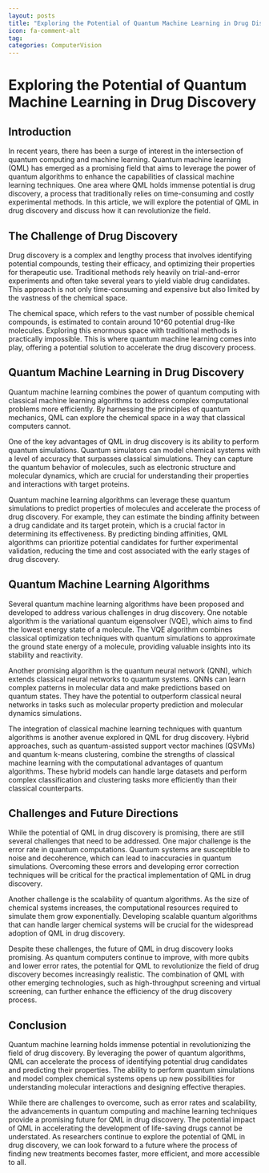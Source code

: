 ```yaml
---
layout: posts
title: "Exploring the Potential of Quantum Machine Learning in Drug Discovery"
icon: fa-comment-alt
tag:      
categories: ComputerVision
---
```



# Exploring the Potential of Quantum Machine Learning in Drug Discovery

## Introduction

In recent years, there has been a surge of interest in the intersection of quantum computing and machine learning. Quantum machine learning (QML) has emerged as a promising field that aims to leverage the power of quantum algorithms to enhance the capabilities of classical machine learning techniques. One area where QML holds immense potential is drug discovery, a process that traditionally relies on time-consuming and costly experimental methods. In this article, we will explore the potential of QML in drug discovery and discuss how it can revolutionize the field.

## The Challenge of Drug Discovery

Drug discovery is a complex and lengthy process that involves identifying potential compounds, testing their efficacy, and optimizing their properties for therapeutic use. Traditional methods rely heavily on trial-and-error experiments and often take several years to yield viable drug candidates. This approach is not only time-consuming and expensive but also limited by the vastness of the chemical space.

The chemical space, which refers to the vast number of possible chemical compounds, is estimated to contain around 10^60 potential drug-like molecules. Exploring this enormous space with traditional methods is practically impossible. This is where quantum machine learning comes into play, offering a potential solution to accelerate the drug discovery process.

## Quantum Machine Learning in Drug Discovery

Quantum machine learning combines the power of quantum computing with classical machine learning algorithms to address complex computational problems more efficiently. By harnessing the principles of quantum mechanics, QML can explore the chemical space in a way that classical computers cannot.

One of the key advantages of QML in drug discovery is its ability to perform quantum simulations. Quantum simulators can model chemical systems with a level of accuracy that surpasses classical simulations. They can capture the quantum behavior of molecules, such as electronic structure and molecular dynamics, which are crucial for understanding their properties and interactions with target proteins.

Quantum machine learning algorithms can leverage these quantum simulations to predict properties of molecules and accelerate the process of drug discovery. For example, they can estimate the binding affinity between a drug candidate and its target protein, which is a crucial factor in determining its effectiveness. By predicting binding affinities, QML algorithms can prioritize potential candidates for further experimental validation, reducing the time and cost associated with the early stages of drug discovery.

## Quantum Machine Learning Algorithms

Several quantum machine learning algorithms have been proposed and developed to address various challenges in drug discovery. One notable algorithm is the variational quantum eigensolver (VQE), which aims to find the lowest energy state of a molecule. The VQE algorithm combines classical optimization techniques with quantum simulations to approximate the ground state energy of a molecule, providing valuable insights into its stability and reactivity.

Another promising algorithm is the quantum neural network (QNN), which extends classical neural networks to quantum systems. QNNs can learn complex patterns in molecular data and make predictions based on quantum states. They have the potential to outperform classical neural networks in tasks such as molecular property prediction and molecular dynamics simulations.

The integration of classical machine learning techniques with quantum algorithms is another avenue explored in QML for drug discovery. Hybrid approaches, such as quantum-assisted support vector machines (QSVMs) and quantum k-means clustering, combine the strengths of classical machine learning with the computational advantages of quantum algorithms. These hybrid models can handle large datasets and perform complex classification and clustering tasks more efficiently than their classical counterparts.

## Challenges and Future Directions

While the potential of QML in drug discovery is promising, there are still several challenges that need to be addressed. One major challenge is the error rate in quantum computations. Quantum systems are susceptible to noise and decoherence, which can lead to inaccuracies in quantum simulations. Overcoming these errors and developing error correction techniques will be critical for the practical implementation of QML in drug discovery.

Another challenge is the scalability of quantum algorithms. As the size of chemical systems increases, the computational resources required to simulate them grow exponentially. Developing scalable quantum algorithms that can handle larger chemical systems will be crucial for the widespread adoption of QML in drug discovery.

Despite these challenges, the future of QML in drug discovery looks promising. As quantum computers continue to improve, with more qubits and lower error rates, the potential for QML to revolutionize the field of drug discovery becomes increasingly realistic. The combination of QML with other emerging technologies, such as high-throughput screening and virtual screening, can further enhance the efficiency of the drug discovery process.

## Conclusion

Quantum machine learning holds immense potential in revolutionizing the field of drug discovery. By leveraging the power of quantum algorithms, QML can accelerate the process of identifying potential drug candidates and predicting their properties. The ability to perform quantum simulations and model complex chemical systems opens up new possibilities for understanding molecular interactions and designing effective therapies.

While there are challenges to overcome, such as error rates and scalability, the advancements in quantum computing and machine learning techniques provide a promising future for QML in drug discovery. The potential impact of QML in accelerating the development of life-saving drugs cannot be understated. As researchers continue to explore the potential of QML in drug discovery, we can look forward to a future where the process of finding new treatments becomes faster, more efficient, and more accessible to all.